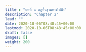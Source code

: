 ```yaml
---
title : "บทที่ ๒ กฏพื้นฐานทางไฟฟ้า"
description: "Chapter 2"
lead: ""
date: 2020-10-06T08:48:45+00:00
lastmod: 2020-10-06T08:48:45+00:00
draft: false
images: []
weight: 200
---
```

